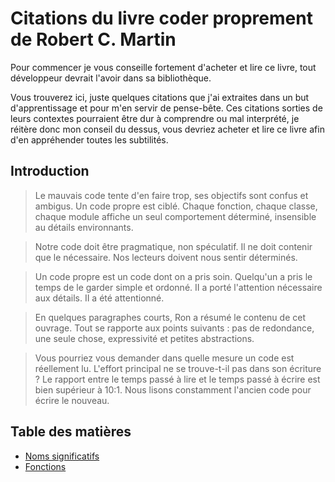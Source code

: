 # Citations du livre coder proprement de Robert C. Martin

Pour commencer je vous conseille fortement d'acheter et lire ce livre, tout développeur devrait l'avoir dans sa bibliothèque.

Vous trouverez ici, juste quelques citations que j'ai extraites dans un but d'apprentissage et pour m'en servir de pense-bête. Ces citations sorties de leurs contextes pourraient être dur à comprendre ou mal interprété, je réitère donc mon conseil du dessus, vous devriez acheter et lire ce livre afin d'en appréhender toutes les subtilités.


## Introduction

>Le mauvais code tente d'en faire trop, ses objectifs sont confus et ambigus. Un code propre est ciblé. Chaque fonction, chaque classe, chaque module affiche un seul comportement déterminé, insensible au détails environnants.

>Notre code doit être pragmatique, non spéculatif. Il ne doit contenir que le nécessaire. Nos lecteurs doivent nous sentir déterminés.

>Un code propre est un code dont on a pris soin. Quelqu'un a pris le temps de le garder simple et ordonné. II a porté l'attention nécessaire aux détails. II a été attentionné.

>En quelques paragraphes courts, Ron a résumé le contenu de cet ouvrage. Tout se rapporte aux points suivants : pas de redondance, une seule chose, expressivité et petites abstractions.

>Vous pourriez vous demander dans quelle mesure un code est réellement lu. L'effort principal ne se trouve-t-il pas dans son écriture ?
Le rapport entre le temps passé à lire et le temps passé à écrire est bien supérieur à 10:1. Nous lisons constamment l'ancien code pour écrire le nouveau.

## Table des matières

* [Noms significatifs](chapitres/noms-significatifs.md)
* [Fonctions](chapitres/fonctions.md)

